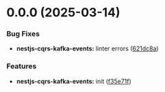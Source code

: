 

# 0.0.0 (2025-03-14)


### Bug Fixes


* **nestjs-cqrs-kafka-events:** linter errors ([621dc8a](https://github.com/atls/nestjs/commit/621dc8a4c36e7961579073972303deb5cb232d40))

### Features


* **nestjs-cqrs-kafka-events:** init ([f35e71f](https://github.com/atls/nestjs/commit/f35e71f35b8afa4b8103752ae690f1280f1e88f9))


